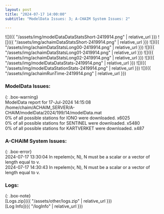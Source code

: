 ```yaml
---
layout: post
title: "2024-07-17 14:00:00"
subtitle: "ModelData Issues: 3; A-CHAIM System Issues: 2"

---
```


![]({{ "/assets/img/modelDataDataStatsShort-2419914.png" | relative_url }})
![]({{ "/assets/img/achaimDataStatsShort-2419914.png" | relative_url }})
![]({{ "/assets/img/achaimDataStatsLong00-2419914.png" | relative_url }})
![]({{ "/assets/img/achaimDataStatsLong01-2419914.png" | relative_url }})
![]({{ "/assets/img/achaimDataStatsLong02-2419914.png" | relative_url }})
![]({{ "/assets/img/modelDataDataStats-2419914.png" | relative_url }})
![]({{ "/assets/img/modelDataStationStats-2419914.png" | relative_url }})
![]({{ "/assets/img/achaimRunTime-2419914.png" | relative_url }})


### ModelData Issues:  
  
{: .box-warning}  
 ModelData report for 17-Jul-2024 14:15:08   
 /home/chaim/ACHAIM_SERVER/A-CHAIM/modelData/2024/199/14/modelData.mat   
 0% of all possible stations for IONO were downloaded. x6025   
 0% of all possible stations for SENTINEL were downloaded. x5480   
 0% of all possible stations for KARTVERKET were downloaded. x487   
  
### A-CHAIM System Issues:  
  
{: .box-error}  
2024-07-17 13:30:04 In repelem(v, N), N must be a scalar or a vector of length equal to v.  
2024-07-17 14:30:43 In repelem(v, N), N must be a scalar or a vector of length equal to v.  

### Logs:  
  
{: .box-note}  
[Logs.zip]({{ "/assets/other/logs.zip" | relative_url }})  
[Log Info]({{ "/logInfo" | relative_url }})  
